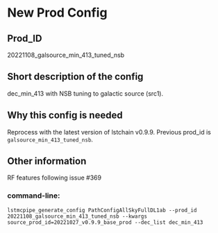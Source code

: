# New Prod Config

## Prod_ID

20221108_galsource_min_413_tuned_nsb

## Short description of the config

dec_min_413 with NSB tuning to galactic source (src1).

## Why this config is needed

Reprocess with the latest version of lstchain v0.9.9. Previous prod_id is `galsource_min_413_tuned_nsb`.

## Other information

RF features following issue #369

### command-line:
```
lstmcpipe_generate_config PathConfigAllSkyFullDL1ab --prod_id 20221108_galsource_min_413_tuned_nsb --kwargs source_prod_id=20221027_v0.9.9_base_prod --dec_list dec_min_413
```
